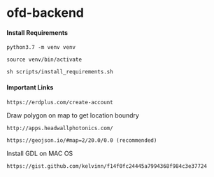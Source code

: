 # ofd-backend

#### Install Requirements
~~~
python3.7 -m venv venv
~~~
~~~
source venv/bin/activate
~~~
~~~
sh scripts/install_requirements.sh
~~~

#### Important Links
~~~
https://erdplus.com/create-account
~~~
Draw polygon on map to get location boundry
~~~
http://apps.headwallphotonics.com/
~~~
~~~
https://geojson.io/#map=2/20.0/0.0 (recommended)
~~~
Install GDL on MAC OS
~~~
https://gist.github.com/kelvinn/f14f0fc24445a7994368f984c3e37724
~~~
